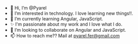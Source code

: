 - 👋 Hi, I’m @Pyarel
- 👀 I’m interested in technology. I love learning new things!!.
- 🌱 I’m currently learning Angular, JavaScript.
- ✨ I'm passionate about my work and I love what I do.
- 💞️ I’m looking to collaborate on Angular and JavaScript.
- 📫 How to reach me?? Mail at pyarel.fer@gmail.com 

<!---
Pyarel/Pyarel is a ✨ special ✨ repository because its `README.md` (this file) appears on your GitHub profile.
You can click the Preview link to take a look at your changes.
--->
